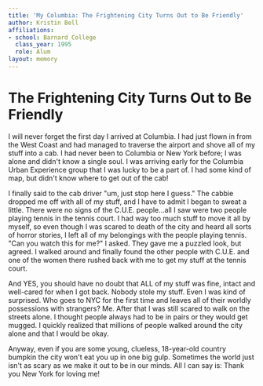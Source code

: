 ```yaml
---
title: 'My Columbia: The Frightening City Turns Out to Be Friendly'
author: Kristin Bell
affiliations:
- school: Barnard College
  class_year: 1995
  role: Alum
layout: memory
---
```


# The Frightening City Turns Out to Be Friendly

I will never forget the first day I arrived at Columbia. I had just flown in from the West Coast and had managed to traverse the airport and shove all of my stuff into a cab. I had never been to Columbia or New York before; I was alone and didn't know a single soul. I was arriving early for the Columbia Urban Experience group that I was lucky to be a part of. I had some kind of map, but didn't know where to get out of the cab!

I finally said to the cab driver "um, just stop here I guess." The cabbie dropped me off with all of my stuff, and I have to admit I began to sweat a little. There were no signs of the C.U.E. people...all I saw were two people playing tennis in the tennis court. I had way too much stuff to move it all by myself, so even though I was scared to death of the city and heard all sorts of horror stories, I left all of my belongings with the people playing tennis. "Can you watch this for me?" I asked. They gave me a puzzled look, but agreed. I walked around and finally found the other people with C.U.E. and one of the women there rushed back with me to get my stuff at the tennis court.

And YES, you should have no doubt that ALL of my stuff was fine, intact and well-cared for when I got back. Nobody stole my stuff. Even I was kind of surprised. Who goes to NYC for the first time and leaves all of their worldly possessions with strangers? Me. After that I was still scared to walk on the streets alone. I thought people always had to be in pairs or they would get mugged. I quickly realized that millions of people walked around the city alone and that I would be okay.

Anyway, even if you are some young, clueless, 18-year-old country bumpkin the city won't eat you up in one big gulp. Sometimes the world just isn't as scary as we make it out to be in our minds. All I can say is: Thank you New York for loving me!

